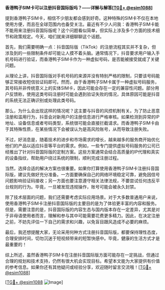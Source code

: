 **香港鸭子SIM卡可以注册抖音国际版吗？——详解与解答[[TG💪+ @esim1088](https://t.me/s/esim1088)]**

提到香港鸭子SIM卡，相信不少朋友都会感到好奇。这种特殊的SIM卡不仅在本地使用方便，而且在全球范围内也备受关注。最近有不少人问我：香港鸭子SIM卡能不能用来注册抖音国际版呢？这个问题看似简单，但实际上涉及多个方面的技术细节和政策规定。今天，咱们就来详细聊聊这个话题。

首先，我们需要明确一点：抖音国际版（TikTok）的注册流程其实并不复杂，但涉及到的一些限制条件却可能让人摸不着头脑。通常情况下，抖音要求用户输入手机号码进行验证，而香港鸭子SIM卡作为一种虚拟号码，是否能被接受就成了关键问题。

从理论上讲，抖音国际版对手机号码的来源并没有特别严格的限制，只要该号码能够正常接收短信验证码即可。然而，由于香港鸭子SIM卡属于一种虚拟号码服务，其号码并非传统意义上的实体SIM卡，因此可能会存在一定的兼容性问题。部分用户反馈称，使用这类号码注册时可能会遇到验证失败的情况，具体原因可能是抖音的系统无法正确识别或处理此类号码。

那么，为什么会出现这样的情况呢？这主要与抖音的风控机制有关。为了防止恶意注册和滥用行为，抖音会对新用户的注册信息进行严格审核。如果检测到异常的IP地址、设备信息或者号码类型，系统很可能会直接拦截请求。而香港鸭子SIM卡由于其特殊性质，在某些情况下会被误认为是高风险账号，从而导致注册失败。

不过，好消息是，随着技术的进步和市场需求的增长，越来越多的服务商开始优化他们的产品以适应抖音等平台的需求。例如，一些专门提供虚拟号码服务的公司已经推出了针对抖音国际版的定制方案。这些方案通常会结合高质量的IP代理和真实的设备指纹，帮助用户绕过系统的限制，顺利完成注册过程。

当然，选择合适的解决方案也很重要。如果你打算使用香港鸭子SIM卡注册抖音国际版，建议先做好充分准备。一方面要确保自己的网络环境稳定可靠，避免因信号问题影响验证码接收；另一方面也要注意遵守相关法律法规，不要尝试任何违反平台规则的行为。毕竟，一旦被发现违规操作，账号可能会被永久封禁。

除了技术层面的问题，我们还需要考虑实际应用场景。对于大多数普通用户来说，使用香港鸭子SIM卡注册抖音国际版的主要目的是为了体验更丰富的内容和服务。但是，需要注意的是，抖音国际版的内容生态与国内版本存在一定差异，尤其是对于非母语使用者而言，理解和参与其中可能需要花费更多精力。因此，在决定注册之前，不妨先评估一下自己的需求和兴趣，以免盲目跟风造成不必要的麻烦。

最后，我还想提醒大家，无论采用何种方式注册抖音国际版，都要保持理性态度，合理安排时间，切勿沉迷于短视频带来的短暂快感中。毕竟，健康的生活方式才是最重要的！

综上所述，虽然香港鸭子SIM卡在注册抖音国际版方面可能存在一定挑战，但通过合理的规划和技术支持，仍然有很大机会实现目标。希望本文能为大家提供有价值的参考信息。如果你还有其他疑问或经验分享，欢迎随时留言交流哦！[[TG💪+ @esim1088](https://t.me/s/esim1088)]

[[TG💪+ @esim1088](https://t.me/s/esim1088) ![Image](https://i.postimg.cc/4NQfJmqS/Snipaste-2025-05-13-00-14-12.png)]